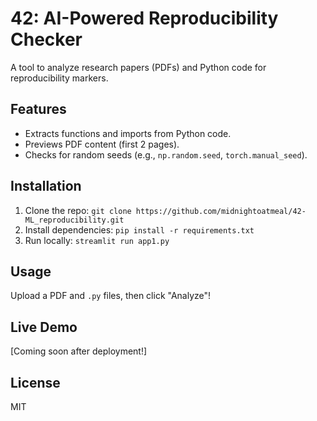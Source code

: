 # 42: AI-Powered Reproducibility Checker
A tool to analyze research papers (PDFs) and Python code for reproducibility markers.

## Features
- Extracts functions and imports from Python code.
- Previews PDF content (first 2 pages).
- Checks for random seeds (e.g., `np.random.seed`, `torch.manual_seed`).

## Installation
1. Clone the repo: `git clone https://github.com/midnightoatmeal/42-ML_reproducibility.git`
2. Install dependencies: `pip install -r requirements.txt`
3. Run locally: `streamlit run app1.py`

## Usage
Upload a PDF and `.py` files, then click "Analyze"!

## Live Demo
[Coming soon after deployment!]

## License
MIT
